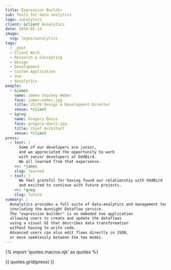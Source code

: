 ```yaml
---
title: Expression Builder
sub: Tools for data analytics
logo: aunalytics
client: &client Aunalytics
date: 2019-05-14
image:
  svg: logos/aunalytics
tags:
  - _post
  - Client Work
  - Research & Concepting
  - Design
  - Development
  - Custom Application
  - Vue
  - Aunalytics
people:
  - &james
    name: James Stuckey Weber
    face: james-weber.jpg
    title: UI/UX Design & Development Director
    venue: *client
  - &greg
    name: Gregory Davis
    face: gregory-davis.jpg
    title: Chief Architect
    venue: *client
press:
  - text: |
      Some of our developers are junior,
      and we appreciated the opportunity to work
      with senior developers at OddBird.
      We all learned from that experience.
    <<: *james
    slug: learned
  - text: |
      We feel grateful for having found our relationship with OddBird
      and excited to continue with future projects.
    <<: *greg
    slug: future
summary: |
  Aunalytics provides a full suite of data-analytics and management tools,
  inncluding the Aunsight Dataflow service.
  The "expression builder" is an embeded Vue application
  allowing users to create and update the dataflows
  using a visual UI that describes data transformation
  without having to write code.
  Advanced users can also edit flows directly in JSON,
  or move seemlessly between the two modes.
---
```


{% import 'quotes.macros.njk' as quotes %}

{{ quotes.grid(press) }}
